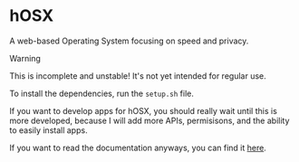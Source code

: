 # hOSX

A web-based Operating System focusing on speed and privacy.

> [!WARNING]  
> This is incomplete and unstable! It's not yet intended for regular use.

To install the dependencies, run the `setup.sh` file.

If you want to develop apps for hOSX, you should really wait until this is more developed, because I will add more APIs, permisisons, and the ability to easily install apps.

If you want to read the documentation anyways, you can find it [here](docs.md).